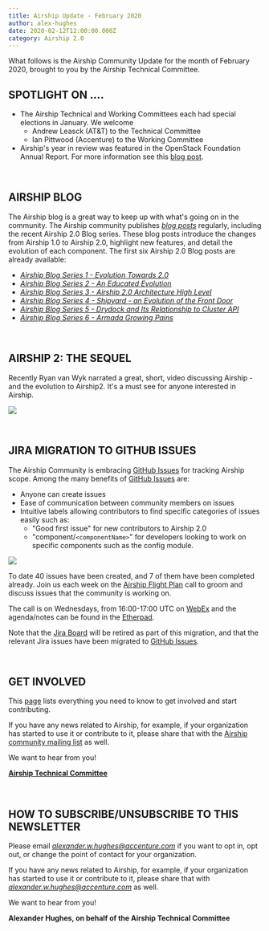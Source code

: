 ```yaml
---
title: Airship Update - February 2020
author: alex-hughes
date: 2020-02-12T12:00:00.000Z
category: Airship 2.0
---
```


What follows is the Airship Community Update for the month of February 2020, brought to you by the Airship Technical Committee.<!-- more -->

## **SPOTLIGHT ON ....**

- The Airship Technical and Working Committees each had special elections in January. We welcome
    - Andrew Leasck (AT&T) to the Technical Committee
    - Ian Pittwood (Accenture) to the Working Committee
- Airship's year in review was featured in the OpenStack Foundation Annual Report. For more information
  see this [blog post](https://www.airshipit.org/blog/a-year-in-review-getting-confirmed-and-looking-ahead-to-2-0.html).

<br>

## **AIRSHIP BLOG**

The Airship blog is a great way to keep up with what's going on in the community. The Airship community publishes
[*blog posts*](https://www.airshipit.org/blog/) regularly, including the recent Airship 2.0 Blog series. These blog
posts introduce the changes from Airship 1.0 to Airship 2.0, highlight new features, and detail the evolution of each
component. The first six Airship 2.0 Blog posts are already available:

- [*Airship Blog Series 1 - Evolution Towards 2.0*](
  https://www.airshipit.org/blog/airship-blog-series-1-evolution-towards-2.0.html)
- [*Airship Blog Series 2 - An Educated Evolution*](
   https://www.airshipit.org/blog/airship-blog-series-2-an-educated-evolution.html)
- [*Airship Blog Series 3 - Airship 2.0 Architecture High Level*](
   https://www.airshipit.org/blog/airship-blog-series-3-airship-2.0-architecture-high-level.html)
- [*Airship Blog Series 4 - Shipyard - an Evolution of the Front Door*](
   https://www.airshipit.org/blog/airship-blog-series-4-shipyard-an-evolution-of-the-front-door.html)
- [*Airship Blog Series 5 - Drydock and Its Relationship to Cluster API*](
  https://www.airshipit.org/blog/airship-blog-series-5-drydock-and-its-relationship-to-cluster-api.html)
- [*Airship Blog Series 6 - Armada Growing Pains*](
   https://www.airshipit.org/blog/airship-blog-series-6-armada-growing-pains.html)

<br>

## **AIRSHIP 2: THE SEQUEL**

Recently Ryan van Wyk narrated a great, short, video discussing Airship - and the evolution to Airship2.  It's a must
see for anyone interested in Airship.

[![](/images/airship2-video-thumbnail.png)](https://www.youtube.com/watch?v=xt400lkgvTA)

<br>

## **JIRA MIGRATION TO GITHUB ISSUES**
The Airship Community is embracing [GitHub Issues](https://github.com/airshipit/airshipctl/issues) for tracking Airship
scope. Among the many benefits of [GitHub Issues](https://github.com/airshipit/airshipctl/issues) are:
- Anyone can create issues
- Ease of communication between community members on issues
- Intuitive labels allowing contributors to find specific categories of issues easily such as:
    - "Good first issue" for new contributors to Airship 2.0
    - "component/`<componentName>`" for developers looking to work on specific components such as the config module.

![](/images/gitissues.png)

To date 40 issues have been created, and 7 of them have been completed already. Join us each week on the [Airship
Flight Plan](https://wiki.openstack.org/wiki/Airship#AIRSHIP_Flight_Plan_-_Community_Management_Meetings) call to groom
and discuss issues that the community is working on.

The call is on Wednesdays, from 16:00-17:00 UTC on [WebEx](
https://attcorp.webex.com/attcorp/j.php?MTID=m601b443aab0cf49ee8b75401dd6e1649) and the agenda/notes can be found in the
[Etherpad](https://etherpad.openstack.org/p/Airship_FlightPlan).

Note that the [Jira Board](https://airship.atlassian.net/projects/AIR/issues) will be retired as part of this migration,
and that the relevant Jira issues have been migrated to [GitHub Issues](https://github.com/airshipit/airshipctl/issues).

<br>

## **GET INVOLVED**

This [page](https://www.airshipit.org/community/) lists everything you need to know to get involved and start
contributing. 

If you have any news related to Airship, for example, if your organization has started to use it or contribute to it,
please share that with the [Airship community mailing list](
http://lists.airshipit.org/cgi-bin/mailman/listinfo/airship-discuss) as well.

We want to hear from you!

[**Airship Technical Committee**](https://wiki.openstack.org/wiki/Airship/Airship-TC)

<br>

## **HOW TO SUBSCRIBE/UNSUBSCRIBE TO THIS NEWSLETTER**

Please email [*alexander.w.hughes@accenture.com*](mailto:alexander.w.hughes@accenture.com) if you want to opt in, opt
out, or change the point of contact for your organization.

If you have any news related to Airship, for example, if your organization has started to use it or contribute to it,
please share that with [*alexander.w.hughes@accenture.com*](mailto:alexander.w.hughes@accenture.com) as well.

We want to hear from you!

**Alexander Hughes, on behalf of the Airship Technical Committee**
